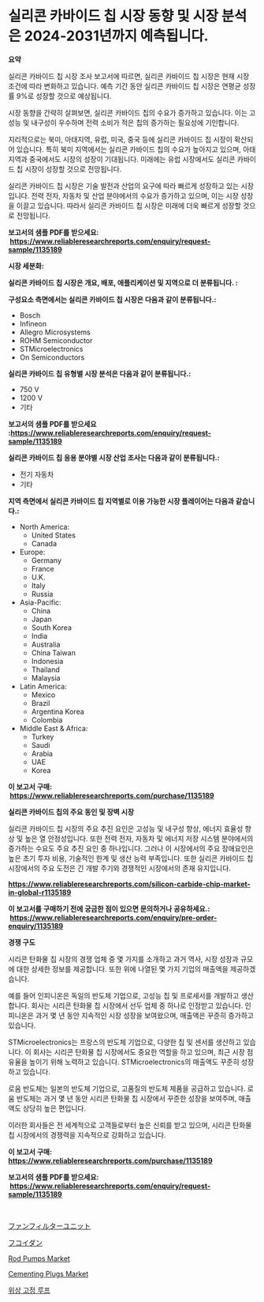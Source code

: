 <p><h1>실리콘 카바이드 칩 시장 동향 및 시장 분석은 2024-2031년까지 예측됩니다.</h1></p><p><strong>요약</strong></p>
<p><p>실리콘 카바이드 칩 시장 조사 보고서에 따르면, 실리콘 카바이드 칩 시장은 현재 시장 조건에 따라 변화하고 있습니다. 예측 기간 동안 실리콘 카바이드 칩 시장은 연평균 성장률 9%로 성장할 것으로 예상됩니다.</p><p>시장 동향을 간략히 살펴보면, 실리콘 카바이드 칩의 수요가 증가하고 있습니다. 이는 고성능 및 내구성이 우수하며 전력 소비가 적은 칩의 증가하는 필요성에 기인합니다.</p><p>지리적으로는 북미, 아태지역, 유럽, 미국, 중국 등에 실리콘 카바이드 칩 시장이 확산되어 있습니다. 특히 북미 지역에서는 실리콘 카바이드 칩의 수요가 높아지고 있으며, 아태지역과 중국에서도 시장의 성장이 기대됩니다. 미래에는 유럽 시장에서도 실리콘 카바이드 칩 시장이 성장할 것으로 전망됩니다.</p><p>실리콘 카바이드 칩 시장은 기술 발전과 산업의 요구에 따라 빠르게 성장하고 있는 시장입니다. 전력 전자, 자동차 및 산업 분야에서의 수요가 증가하고 있으며, 이는 시장 성장을 이끌고 있습니다. 따라서 실리콘 카바이드 칩 시장은 미래에 더욱 빠르게 성장할 것으로 전망됩니다.</p></p>
<p><strong>보고서의 샘플 PDF를 받으세요: &nbsp;<a href="https://www.reliableresearchreports.com/enquiry/request-sample/1135189">https://www.reliableresearchreports.com/enquiry/request-sample/1135189</a></strong></p>
<p><strong>시장 세분화:</strong></p>
<p><strong> 실리콘 카바이드 칩 시장은 개요, 배포, 애플리케이션 및 지역으로 더 분류됩니다. :</strong></p>
<p><strong>구성요소 측면에서는 실리콘 카바이드 칩 시장은 다음과 같이 분류됩니다.:</strong></p>
<p><ul><li>Bosch</li><li>Infineon</li><li>Allegro Microsystems</li><li>ROHM Semiconductor</li><li>STMicroelectronics</li><li>On Semiconductors</li></ul></p>
<p><strong> 실리콘 카바이드 칩 유형별 시장 분석은 다음과 같이 분류됩니다.:</strong></p>
<p><ul><li>750 V</li><li>1200 V</li><li>기타</li></ul></p>
<p><strong>보고서의 샘플 PDF를 받으세요 :<a href="https://www.reliableresearchreports.com/enquiry/request-sample/1135189">https://www.reliableresearchreports.com/enquiry/request-sample/1135189</a></strong></p>
<p><strong> 실리콘 카바이드 칩 응용 분야별 시장 산업 조사는 다음과 같이 분류됩니다.:</strong></p>
<p><ul><li>전기 자동차</li><li>기타</li></ul></p>
<p><strong>지역 측면에서 실리콘 카바이드 칩 지역별로 이용 가능한 시장 플레이어는 다음과 같습니다.:</strong></p>
<p><ul>
    <li>
        North America:
        <ul>
            <li>United States</li>
            <li>Canada</li>
        </ul>
    </li>
    <li>
        Europe:
        <ul>
            <li>Germany</li>
            <li>France</li>
            <li>U.K.</li>
            <li>Italy</li>
            <li>Russia</li>
        </ul>
    </li>
    <li>
        Asia-Pacific:
        <ul>
            <li>China</li>
            <li>Japan</li>
            <li>South Korea</li>
            <li>India</li>
            <li>Australia</li>
            <li>China Taiwan</li>
            <li>Indonesia</li>
            <li>Thailand</li>
            <li>Malaysia</li>
        </ul>
    </li>
    <li>
        Latin America:
        <ul>
            <li>Mexico</li>
            <li>Brazil</li>
            <li>Argentina Korea</li>
            <li>Colombia</li>
        </ul>
    </li>
    <li>
        Middle East & Africa:
        <ul>
            <li>Turkey</li>
            <li>Saudi</li>
            <li>Arabia</li>
            <li>UAE</li>
            <li>Korea</li>
        </ul>
    </li>
    </ul></p>
<p><strong>이 보고서 구매: &nbsp;<a href="https://www.reliableresearchreports.com/purchase/1135189">https://www.reliableresearchreports.com/purchase/1135189</a></strong></p>
<p><strong>실리콘 카바이드 칩의 주요 동인 및 장벽 시장</strong></p>
<p><p>실리콘 카바이드 칩 시장의 주요 추진 요인은 고성능 및 내구성 향상, 에너지 효율성 향상 및 높은 열 안정성입니다. 또한 전력 전자, 자동차 및 에너지 저장 시스템 분야에서의 증가하는 수요도 주요 추진 요인 중 하나입니다. 그러나 이 시장에서의 주요 장애요인은 높은 초기 투자 비용, 기술적인 한계 및 생산 능력 부족입니다. 또한 실리콘 카바이드 칩 시장에서의 주요 도전은 긴 개발 주기와 경쟁적인 시장에서의 존재 유지입니다.</p></p>
<p><strong><a href="https://www.reliableresearchreports.com/silicon-carbide-chip-market-in-global-r1135189">https://www.reliableresearchreports.com/silicon-carbide-chip-market-in-global-r1135189</a></strong></p>
<p><strong>이 보고서를 구매하기 전에 궁금한 점이 있으면 문의하거나 공유하세요.: &nbsp;<a href="https://www.reliableresearchreports.com/enquiry/pre-order-enquiry/1135189">https://www.reliableresearchreports.com/enquiry/pre-order-enquiry/1135189</a></strong></p>
<p><strong>경쟁 구도</strong></p>
<p><p>시리콘 탄화물 칩 시장의 경쟁 업체 중 몇 가지를 소개하고 과거 역사, 시장 성장과 규모에 대한 상세한 정보를 제공합니다. 또한 위에 나열된 몇 가지 기업의 매출액을 제공하겠습니다.</p><p>예를 들어 인피니온은 독일의 반도체 기업으로, 고성능 칩 및 프로세서를 개발하고 생산합니다. 회사는 시리콘 탄화물 칩 시장에서 선두 업체 중 하나로 인정받고 있습니다. 인피니온은 과거 몇 년 동안 지속적인 시장 성장을 보여왔으며, 매출액은 꾸준히 증가하고 있습니다.</p><p>STMicroelectronics는 프랑스의 반도체 기업으로, 다양한 칩 및 센서를 생산하고 있습니다. 이 회사는 시리콘 탄화물 칩 시장에서도 중요한 역할을 하고 있으며, 최근 시장 점유율을 높이기 위해 노력하고 있습니다. STMicroelectronics의 매출액도 꾸준히 성장하고 있습니다.</p><p>로움 반도체는 일본의 반도체 기업으로, 고품질의 반도체 제품을 공급하고 있습니다. 로움 반도체는 과거 몇 년 동안 시리콘 탄화물 칩 시장에서 꾸준한 성장을 보여주며, 매출액도 상당히 높은 편입니다.</p><p>이러한 회사들은 전 세계적으로 고객들로부터 높은 신뢰를 받고 있으며, 시리콘 탄화물 칩 시장에서의 경쟁력을 지속적으로 강화하고 있습니다.</p></p>
<p><strong>이 보고서 구매: &nbsp; <a href="https://www.reliableresearchreports.com/purchase/1135189">https://www.reliableresearchreports.com/purchase/1135189</a></strong></p>
<p><strong>보고서의 샘플 PDF를 받으세요: &nbsp;<a href="https://www.reliableresearchreports.com/enquiry/request-sample/1135189">https://www.reliableresearchreports.com/enquiry/request-sample/1135189</a></strong><strong></strong></p>
<p>&nbsp;</p>
<p><p><a href="https://github.com/mcbeesbxa270/Market-Research-Report-List-1/blob/main/308443728951.md">ファンフィルターユニット</a></p><p><a href="https://github.com/EmoryYundt1935/Market-Research-Report-List-1/blob/main/743279128952.md">フコイダン</a></p><p><a href="https://github.com/juancolorado15/Market-Research-Report-List-2/blob/main/rod-pumps-market.md">Rod Pumps Market</a></p><p><a href="https://github.com/mahnoor2003/Market-Research-Report-List-4/blob/main/cementing-plugs-market.md">Cementing Plugs Market</a></p><p><a href="https://medium.com/@axintepreda1/%EC%9C%84%EC%83%81-%EC%9E%A0%EA%B8%88-%EB%A3%A8%ED%94%84-%EC%8B%9C%EC%9E%A5-%EA%B2%BD%EC%9F%81-%EB%B6%84%EC%84%9D-%EC%8B%9C%EC%9E%A5-%EB%8F%99%ED%96%A5-%EB%B0%8F-2031%EB%85%84%EA%B9%8C%EC%A7%80-%EC%98%88%EC%B8%A1-9c08c857751d">위상 고정 루프</a></p></p>